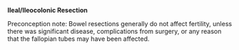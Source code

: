 **Ileal/Ileocolonic Resection**

Preconception note: Bowel resections generally do not affect fertility,
unless there was significant disease, complications from surgery,
or any reason that the fallopian tubes may have been affected.   
